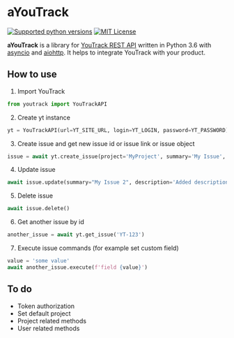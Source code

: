 # aYouTrack 
[![Supported python versions](https://img.shields.io/pypi/pyversions/aiogram.svg?style=flat-square)](https://pypi.python.org/pypi/aiogram)
[![MIT License](https://img.shields.io/pypi/l/aiogram.svg?style=flat-square)](https://opensource.org/licenses/MIT)

**aYouTrack** is a library for [YouTrack REST API](https://www.jetbrains.com/help/youtrack/standalone/YouTrack-REST-API-Reference.html) written in Python 3.6 with [asyncio](https://docs.python.org/3/library/asyncio.html) and [aiohttp](https://github.com/aio-libs/aiohttp). 
It helps to integrate YouTrack with your product.

## How to use
1) Import YouTrack
```python
from youtrack import YouTrackAPI
```

2) Create yt instance
```python
yt = YouTrackAPI(url=YT_SITE_URL, login=YT_LOGIN, password=YT_PASSWORD)
```

3) Create issue and get new issue id or issue link or issue object
```python
issue = await yt.create_issue(project='MyProject', summary='My Issue', output='issue')
```

4) Update issue 
```python
await issue.update(summary="My Issue 2", description='Added description')
```

5) Delete issue
```python
await issue.delete()
```

6) Get another issue by id
```python
another_issue = await yt.get_issue('YT-123')
```

7) Execute issue commands (for example set custom field)
```python
value = 'some value'
await another_issue.execute(f'field {value}')
```

## To do
* Token authorization
* Set default project
* Project related methods
* User related methods
